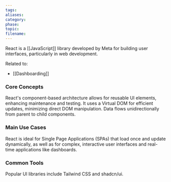 ```yaml
---
tags: 
aliases: 
category: 
phase: 
topic: 
filename:
---
```

React is a [[JavaScript]] library developed by Meta for building user interfaces, particularly in web development.

Related to:
- [[Dashboarding]]

### Core Concepts

React's component-based architecture allows for reusable UI elements, enhancing maintenance and testing. It uses a Virtual DOM for efficient updates, minimizing direct DOM manipulation. Data flows unidirectionally from parent to child components.

### Main Use Cases

React is ideal for Single Page Applications (SPAs) that load once and update dynamically, as well as for complex, interactive user interfaces and real-time applications like dashboards.
### Common Tools

Popular UI libraries include Tailwind CSS and shadcn/ui.
